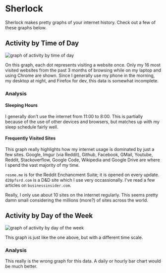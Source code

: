 # Sherlock

Sherlock makes pretty graphs of your internet history. Check out a few of these graphs below.

## Activity by Time of Day

![graph of activity by time of day](https://raw.github.com/aaasen/sherlock/gh-pages/static/img/punchcard-daily.png)

On this graph, each dot represents visiting a website once.
Only my 16 most visited websites from the past 3 months of browsing while on my laptop and using Chrome are shown.
Since I generally use my phone in the morning, my desktop at night, and Firefox for dev, this data is somewhat incomplete.

### Analysis

#### Sleeping Hours

I generally don't use the internet from 11:00 to 8:00.
This is partially because of the use of other devices and browsers, but
matches up with my sleep schedule fairly well.

#### Frequently Visited Sites

This graph really highlights how my internet usage is dominated by just a few sites.
Google, Imgur (via Reddit), Github, Facebook, GMail, Youtube, 
Reddit, Stackoverflow, Google Code, Wikipedia and Google Drive
are where I spend the vast majority of my time.

`resme.me` is for the Reddit Enchancment Suite; it is opened on every update.
`d20pfsrd.com` is a D&D site which I use very occassionally.
I've read a few articles on `businessinsider.com`.

Really, I only use about 10 sites on the internet regularly.
This seems pretty damn small considering the millions (more?) of sites across the world.


## Activity by Day of the Week

![graph of activity by day of the week](https://raw.github.com/aaasen/sherlock/gh-pages/static/img/punchcard-weekly.png)

This graph is just like the one above, but with a different time scale.

### Analysis

This really is the wrong graph for this data. A daily or hourly bar chart would be much better.
